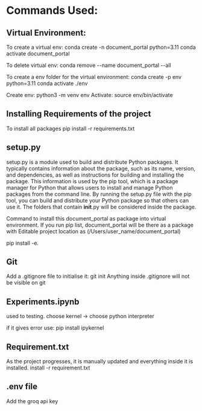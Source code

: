 # Commands Used:

## Virtual Environment:

To create a virtual env: 
conda create -n document_portal python=3.11
conda activate document_portal

To delete virtual env: 
conda remove --name document_portal --all

To create a env folder for the virtual environment: 
​​conda create -p env python=3.11
conda activate ./env

Create env: python3 -m venv env
Activate: source env/bin/activate

## Installing Requirements of the project
To install all packages
pip install -r requirements.txt

## setup.py 

setup.py is a module used to build and distribute Python packages. It typically contains information about the package, such as its name, version, and dependencies, as well as instructions for building and installing the package. This information is used by the pip tool, which is a package manager for Python that allows users to install and manage Python packages from the command line. By running the setup.py file with the pip tool, you can build and distribute your Python package so that others can use it. 
The folders that contain __init__.py will be considered inside the package.

Command to install this document_portal as package into virtual environment. If you run pip list, document_portal will be there as a package with Editable project location as (/Users/user_name/document_portal)

pip install -e. 

## Git
Add a .gitignore file
to initialise it: git init
Anything inside .gitignore will not be visible on git

## Experiments.ipynb
used to testing.
choose kernel -> choose python interpreter

if it gives error use: pip install ipykernel


## Requirement.txt
As the project progresses, it is manually updated and everything inside it is installed.
install -r requirement.txt

## .env file

Add the groq api key